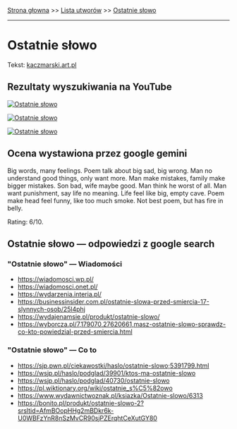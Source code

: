 [Strona głowna](../index.md) >> [Lista utworów](../list.md) >> [Ostatnie słowo](394.md)

---

# Ostatnie słowo

Tekst: [kaczmarski.art.pl](https://www.kaczmarski.art.pl/tworczosc/wiersze/ostatnie-slowo/)

## Rezultaty wyszukiwania na YouTube

[![Ostatnie słowo](http://img.youtube.com/vi/w7ZEcFMSiAo/0.jpg)](https://www.youtube.com/watch?v=w7ZEcFMSiAo "Ostatnie słowo / Marcin Gąbka - YouTube")

[![Ostatnie słowo](http://img.youtube.com/vi/uz_OgzbE7dA/0.jpg)](https://www.youtube.com/watch?v=uz_OgzbE7dA "Jacek Kaczmarski - Pieśń Boża  ostatnie wykonanie - YouTube")

[![Ostatnie słowo](http://img.youtube.com/vi/DRicixy6JzM/0.jpg)](https://www.youtube.com/watch?v=DRicixy6JzM "Jacek Kaczmarski-Ostatnia mapa Polski - YouTube")

## Ocena wystawiona przez google gemini

Big words, many feelings. Poem talk about big sad, big wrong. Man no understand good things, only want more. Man make mistakes, family make bigger mistakes. Son bad, wife maybe good. Man think he worst of all. Man want punishment, say life no meaning. Life feel like big, empty cave. Poem make head feel funny, like too much smoke. Not best poem, but has fire in belly.

Rating: 6/10.


## Ostatnie słowo — odpowiedzi z google search

### "Ostatnie słowo" — Wiadomości

 - <https://wiadomosci.wp.pl/>
 - <https://wiadomosci.onet.pl/>
 - <https://wydarzenia.interia.pl/>
 - <https://businessinsider.com.pl/ostatnie-slowa-przed-smiercia-17-slynnych-osob/25l4phj>
 - <https://wydajenamsie.pl/produkt/ostatnie-slowo/>
 - <https://wyborcza.pl/7,179070,27620661,masz-ostatnie-slowo-sprawdz-co-kto-powiedzial-przed-smiercia.html>

### "Ostatnie słowo" — Co to

 - <https://sjp.pwn.pl/ciekawostki/haslo/ostatnie-slowo;5391799.html>
 - <https://wsjp.pl/haslo/podglad/39901/ktos-ma-ostatnie-slowo>
 - <https://wsjp.pl/haslo/podglad/40730/ostatnie-slowo>
 - <https://pl.wiktionary.org/wiki/ostatnie_s%C5%82owo>
 - <https://www.wydawnictwoznak.pl/ksiazka/Ostatnie-slowo/6313>
 - <https://bonito.pl/produkt/ostatnie-slowo-2?srsltid=AfmBOopHHg2mBDkr6k-U0WBFzYnR8nSzMvCR90sjPZErqhtCeXutGY80>

